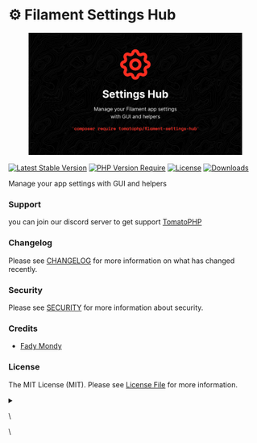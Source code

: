 # ⚙️ Filament Settings Hub



<figure><img src="../../.gitbook/assets/3x1io-tomato-settings-hub.jpg" alt=""><figcaption></figcaption></figure>

[![Latest Stable Version](https://camo.githubusercontent.com/431b6335d459d6cb2c2451e7af4cb2a28659de32cf2a215e563d29a9b9df87ef/68747470733a2f2f706f7365722e707567782e6f72672f746f6d61746f7068702f66696c616d656e742d73657474696e67732d6875622f76657273696f6e2e737667)](https://packagist.org/packages/tomatophp/filament-settings-hub) [![PHP Version Require](https://camo.githubusercontent.com/47cae503db1f4cd98af4265f308505151ba3cde5de801bc44e46efb2486c9f6a/687474703a2f2f706f7365722e707567782e6f72672f746f6d61746f7068702f66696c616d656e742d73657474696e67732d6875622f726571756972652f706870)](https://packagist.org/packages/tomatophp/filament-settings-hub) [![License](https://camo.githubusercontent.com/b910b12ffbae87278fdadac9bfade530c689242d4595f52ac1b9aa20ac7f7e74/68747470733a2f2f706f7365722e707567782e6f72672f746f6d61746f7068702f66696c616d656e742d73657474696e67732d6875622f6c6963656e73652e737667)](https://packagist.org/packages/tomatophp/filament-settings-hub) [![Downloads](https://camo.githubusercontent.com/7b5754c15851609fd8e2db703c2c27d392db7266cd400c2a293ccafc139e7eab/68747470733a2f2f706f7365722e707567782e6f72672f746f6d61746f7068702f66696c616d656e742d73657474696e67732d6875622f642f746f74616c2e737667)](https://packagist.org/packages/tomatophp/filament-settings-hub)

Manage your app settings with GUI and helpers

### Support

you can join our discord server to get support [TomatoPHP](https://discord.gg/Xqmt35Uh)

### Changelog

Please see [CHANGELOG](https://github.com/tomatophp/filament-settings-hub/blob/master/CHANGELOG.md) for more information on what has changed recently.

### Security

Please see [SECURITY](https://github.com/tomatophp/filament-settings-hub/blob/master/SECURITY.md) for more information about security.

### Credits

* [Fady Mondy](mailto:info@3x1.io)

### License

The MIT License (MIT). Please see [License File](https://github.com/tomatophp/filament-settings-hub/blob/master/LICENSE.md) for more information.

<details>

<summary></summary>



</details>

\


\
